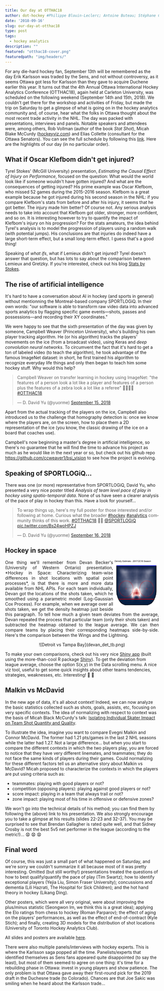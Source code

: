 ```yaml
---
title: Our day at OTTHAC18
author: dot-hockey #Philippe Blouin-Leclerc; Antoine Buteau; Stéphane Caron; Samuel Perreault
date: '2018-09-16'
slug: our-day-at-otthac18
type: post
tags:
  - hockey analytics
description: ""
featured: "otthac18-cover.png"
featuredpath: "img/headers/"
---
```


For any die-hard hockey fan, September 13th will be remembered as the day Erik Karlsson was traded by the Sens, and not without controversy, as it seems Ottawa got less for Karlsson than they gave to acquire Duchene earlier this year. It turns out that the 4th Annual Ottawa International Hockey Analytics Conference (OTTHAC18), again held at Carleton University, was scheduled on the following weekend (September 14th and 15th, 2018). We couldn't get there for the workshop and activities of Friday, but made the trip on Saturday to get a glimpse of what is going on in the hockey analytics community and, of course, hear what the folks in Ottawa thought about the most recent trade activity in the NHL. The day was packed with presentations, interviews and panels. Notable speakers and attendees were, among others, Rob Vollman (author of the book *Stat Shot*), Micah Blake McCurdy ([hockeyviz.com](hockeyviz.com)) and Elias Collette (consultant for the Ottawa Senators). You can see the full schedule by following this [link](http://statsportsconsulting.com/main/wp-content/uploads/OTTHAC18Schedule_0907.pdf). Here are the highlights of our day (in no particular order).


## What if Oscar Klefbom didn't get injured?

Tyrel Stokes' (McGill University) presentation, *Estimating the Causal Effect of Injury on Performance*, focused on the question: What would the world look like if someone wouldn't have gotten injured? And what are the consequences of getting injured? His prime example was Oscar Klefbom, who missed 52 games during the 2015-2016 season. Klefbom is a great example because he got injured during his second season in the NHL: if you compare Klefbom's stats from before and after his injury, it seems that he got better. The injury made him better? Of course not. Any serious analysis needs to take into account that Klefbom got older, stronger, more confident, and so on. It is interesting however to try to quantify the impact of Klefbom's injury on his progression? For the stats amateurs, the idea behind Tyrel's analysis is to model the progression of players using a random walk (with potential jumps). His conclusions are that injuries do indeed have a large short-term effect, but a small long-term effect. I guess that's a good thing!

Speaking of *what ifs*, what if Lemieux didn't get injured? Tyrel doesn't answer that question, but has lots to say about the comparison between Lemieux and Gretzky. If you're interested, check out his blog [Stats by Stokes](https://statsbystokes.wordpress.com).


## The rise of artificial intelligence

It's hard to have a conversation about AI in hockey (and sports in general) without mentionning the Montreal-based company SPORTLOGiQ. In their own words: "our software is able to transform raw video data into advanced sports analytics by flagging specific game events—shots, passes and possessions—and recording their XY coordinates."

We were happy to see that the sixth presentation of the day was given by someone, Campbell Weaver (Princeton University), who's building his own player tracking algorithm. He (or his algorithm) tracks the players' movements on the ice (from a broadcast video), using Keras and *deep convolution neural networks*. To circumvent the fact that it's hard to get a ton of labeled video (to teach the algorithm), he took advantage of the famous ImageNet dataset: in short, he first trained his algorithm to recognize everyday life things and only then began to teach him some hockey stuff. Why would this help?

<blockquote class="twitter-tweet" data-lang="en"><p lang="en" dir="ltr">Campbell Weaver on transfer learning in hockey using ImageNet: &quot;the features of a person look a lot like a player and features of a person plus the features of a zebra look a lot like a referee&quot; 🤣🏒🥅🦓 <a href="https://twitter.com/hashtag/OTTHAC18?src=hash&amp;ref_src=twsrc%5Etfw">#OTTHAC18</a></p>&mdash; D. David Yu (@yuorme) <a href="https://twitter.com/yuorme/status/1040992518232403968?ref_src=twsrc%5Etfw">September 15, 2018</a></blockquote>
<script async src="https://platform.twitter.com/widgets.js" charset="utf-8"></script>

Apart from the actual tracking of the players on the ice, Campbell also introduced us to the challenge that homography detection is: once we know where the players are, on the screen, how to place them a 2D representation of the ice (you know, the classic drawing of the ice on a board that coaches use).

Campbell's now beginning a master's degree in artificial intelligence, so there's no guarantee that he will find the time to advance his project as much as he would like in the next year or so, but check out his github repo https://github.com/ccweaver1/bsi_vision to see how the project is evolving.



## Speaking of SPORTLOGiQ...

There was one (or more) representative from SPORTLOGiQ, David Yu, who presented a very nice poster titled *Analysis of team level pace of play in hockey using spatio-temporal data*. None of us have seen a clearer analysis of the pace of play in hockey than this. Have a look for yourself...

<blockquote class="twitter-tweet" data-lang="en"><p lang="en" dir="ltr">To wrap things up, here&#39;s my full poster for those interested and/or following at home. Curious what the broader <a href="https://twitter.com/hashtag/hockey?src=hash&amp;ref_src=twsrc%5Etfw">#hockey</a> <a href="https://twitter.com/hashtag/analytics?src=hash&amp;ref_src=twsrc%5Etfw">#analytics</a> community thinks of this work. <a href="https://twitter.com/hashtag/OTTHAC18?src=hash&amp;ref_src=twsrc%5Etfw">#OTTHAC18</a> 🏒🥅 <a href="https://twitter.com/SPORTLOGiQ?ref_src=twsrc%5Etfw">@SPORTLOGiQ</a> <a href="https://t.co/Bs24woHPZJ">pic.twitter.com/Bs24woHPZJ</a></p>&mdash; D. David Yu (@yuorme) <a href="https://twitter.com/yuorme/status/1041381948344557568?ref_src=twsrc%5Etfw">September 16, 2018</a></blockquote>
<script async src="https://platform.twitter.com/widgets.js" charset="utf-8"></script>


## Hockey in space

<p style='text-align: justify;'>
<img src="devan_league_average.png" width="150" align="right">One thing we'll remember from Devan Becker's (University of Western Ontario) presentation, *Hockey in Space: Characterizing team-wise differences in shot locations with spatial point processes*, is that there is more and more data available from NHL APIs. For each team individually, Devan got the locations of the shots taken, which he smoothed using a parametric model (Log-Gaussian Cox Process). For example, when we average over all shots taken, we get the density heatmap just beside this paragraph. To tell how much a given team deviates from the average, Devan repeated the process that particular team (only their shots taken) and subtracted the heatmap obtained to the league average. We can then compare teams by placing their corresponding heatmaps side-by-side. Here's the comparison between the Wings and the Lightning.
</p>
<center>
![Detroit vs Tampa Bay](devan_det_tb.png)
</center>

To make your own comparisons, check out his very nice [Shiny app](https://dbecker.shinyapps.io/LGCP_Results/) (built using the more-than-cool R package [Shiny](https://shiny.rstudio.com/)). To get the deviation from league average, choose the option S(x,y) in the Data scrolling menu. A nice viz tool, useful to get some quick insights about other teams tendencies, strategies, weaknesses, etc. Interesting! :clap: :clap:


## Malkin vs McDavid

In the new age of data, it's all about context! Indeed, we can now analyze the basic statistics collected such as shots, goals, assists, etc, focusing on very specific contexts. The idea of normalizing with respect to context was the basis of Micah Black McCurdy's talk: [Isolating Individual Skater Impact on Team Shot Quantity and Quality](http://hockeyviz.com/static/pdf/otthac18.pdf).

To illustrate the idea, imagine you want to compare Evegni Malkin and Connor McDavid. The former had 1.21 pts/games in the last 2 NHL seasons while the latter had 1.27. Not a large difference... but when you start to compare the different contexts in which the two players play, you are forced to notice that they have very different linemates, and teammates; they do not face the same kinds of players during their games. Could normalizing for these different factors tell us an alternative story about Malkin vs McDavid? Micah proposed to characterize the contexts in which the players are put using criteria such as:

- teammates: playing with good players or not?
- competition (opposing players): playing against good players or not?
- score impact: playing in a team that always trail or not?
- zone impact: playing most of his time in offensive or defensive zones?

We won't go into the technical details of his method; you can find them by following the (above) link to his presentation. We also strongly encourage you to take a glimpse at his results (slides 22-23 and 32-37). You may be surprised to see that Brendan Gallagher is rated quite well, and that Sidney Crosby is not the best 5v5 net performer in the league (according to the metric!)... :anguished: :anguished: :anguished: 


## Final word

Of course, this was just a small part of what happened on Saturday, and we're sorry we couldn't summarize it all because most of it was pretty interesting. Omitted (but still worthy!) presentations treated the questions of how to best qualify/quantify the pace of play (Tim Swartz); how to identify exceptional players (Yejia Liu, Simon Fraser University); concussions and dementia (Lili Hazrati, The Hospital for Sick Children); and the hot hand theory in hockey (Likang Ding). 

Other posters, which were all very original, were about improving the plus/minus statistic (Seongwon Im, we think this is a great idea); applying the Elo ratings from chess to hockey (Roman Parparov); the effect of aging on the players' performances, as well as the effect of end-of-contract (Kyle Stich); and finally, creating 3D models for the distribution of shot locations (University of Toronto Hockey Analytics Club).

All slides and posters are available [here](http://statsportsconsulting.com/otthac18/).

There were also multiple panels/interviews with hockey experts. This is where the Karlsson saga popped all the time. Panelists/experts that identified themselves as Sens fans appeared quite disappointed (to say the least), but most of them seemed to agree on one thing: it's time for a rebuilding phase in Ottawa: invest in young players and show patience. The only problem is that Ottawa gave away their first-round pick for the 2019 draft in the Duchesne trade (to Colorado). Chances are that Joe Sakic was smiling when he heard about the Karlsson trade...



